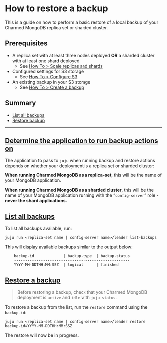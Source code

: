 # How to restore a backup

This is a guide on how to perform a basic restore of a local backup of your Charmed MongoDB replica set or sharded cluster.

## Prerequisites
* A replica set with at least three nodes deployed **OR** a sharded cluster with at least one shard deployed
  * See [How To > Scale replicas and shards](/t/8637)
* Configured settings for S3 storage
  * See [How To > Configure S3](/t/8834)
* An existing backup in your S3 storage
  * See [How To > Create a backup](/t/8788)

## Summary
* [List all backups](#heading--list-backups)
* [Restore backup](#heading--restore-backup)

---

<a href="#heading--determine-app"><h2 id="heading--determine-app"> Determine the application to run backup actions on </h2></a>

The application to pass to `juju` when running backup and restore actions depends on whether your deployment is a replica set or sharded cluster:

**When running Charmed MongoDB as a replica-set**, this will be the name of your MongoDB application.

**When running Charmed MongoDB as a sharded cluster**, this will be the name of your MongoDB application running with the “`config-server`” role - **never the shard applications.**


<a href="#heading--list-backups"><h2 id="heading--list-backups"> List all backups </h2></a>
To list all backups available, run:
```shell
juju run <replica-set name | config-server name>/leader list-backups
```

This will display available backups similar to the output below:
```shell
    backup-id             | backup-type  | backup-status
    ----------------------------------------------------
    YYYY-MM-DDTHH:MM:SSZ  | logical      | finished 
```
<a href="#heading--restore-backup"><h2 id="heading--restore-backup"> Restore a backup </h2></a>
> Before restoring a backup, check that your Charmed MongoDB deployment is `active` and `idle` with `juju status`.  

To restore a backup from the list, run the `restore` command using the `backup-id`:
```shell
juju run <replica-set name | config-server name>/leader restore backup-id=YYYY-MM-DDTHH:MM:SSZ
```

The restore will now be in progress.